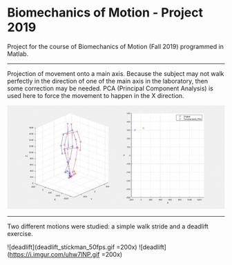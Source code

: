 # Biomechanics of Motion - Project 2019


Project for the course of Biomechanics of Motion (Fall 2019) programmed in Matlab.

---

Projection of movement onto a main axis.
Because the subject may not walk perfectly in the direction of one of the main axis in the laboratory, then some correction may be needed.
PCA (Principal Component Analysis) is used here to force the movement to happen in the X direction.

![gif](/gait_simulation_30fps.gif)

---

Two different motions were studied: a simple walk stride and a deadlift exercise.

![deadlift](deadlift_stickman_50fps.gif =200x)
![deadlift](https://i.imgur.com/uhw7lNP.gif =200x)
